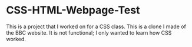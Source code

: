 # CSS-HTML-Webpage-Test
This is a project that I worked on for a CSS class. This is a clone I made of the BBC website. It is not functional; I only wanted to learn how CSS worked.
